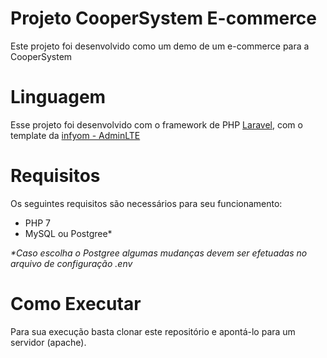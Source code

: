 <h1>Projeto CooperSystem E-commerce</h1>


<p> Este projeto foi desenvolvido como um demo de um e-commerce para a CooperSystem</p>


<h1>Linguagem</h1>

<p>Esse projeto foi desenvolvido com o framework de PHP <a href='https://laravel.com/'>Laravel</a>, com o template da <a href='http://labs.infyom.com/'>infyom - AdminLTE</a></p>


<h1>Requisitos</h1>

<p>Os seguintes requisitos são necessários para seu funcionamento:</p>
<ul>
  <li>PHP 7</li>
  <li>MySQL ou Postgree*</li>
</ul>

<p><i>*Caso escolha o Postgree algumas mudanças devem ser efetuadas no arquivo de configuração .env </i></p>

<h1>Como Executar</h1>

<p>Para sua execução basta clonar este repositório e apontá-lo para um servidor (apache).</p>
